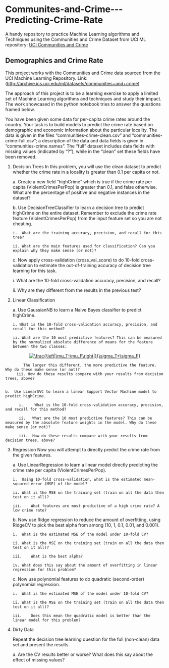 # Communites-and-Crime---Predicting-Crime-Rate
A handy repository to practice Machine Learning algorithms and Techniques using the Communities and Crime Dataset from UCI ML repository: [UCI Communities and Crime](http://archive.ics.uci.edu/ml/datasets/communities+and+crime)

## Demographics and Crime Rate

This project works with the Communities and Crime data sourced from the UCI Machine Learning Repository. Link: 
(http://archive.ics.uci.edu/ml/datasets/communities+and+crime)

The approach of this project is to be a learning exercise to apply a limited set of Machine Learning algorithms and techniques and study their impact. The work showcased in the python notebook tries to answer the questions framed below.

You have been given some data for per-capita crime rates around the country. Your task is to build models to predict the crime rate based on demographic and economic information about the particular locality. The data is given in the files “communities-crime-clean.csv” and “communities-crime-full.csv”; a description of the data and data fields is given in “communities-crime.names”. The “full” dataset includes data fields with missing values (indicated by “?”), while in the “clean” set these fields have been removed.


1.	Decision Trees
    In this problem, you will use the clean dataset to predict whether the crime rate in a locality is greater than 0.1 per capita or not.

    a. Create a new field “highCrime” which is true if the crime rate per capita (ViolentCrimesPerPop) is greater than 0.1, and false otherwise. What are the percentage of positive and negative instances in the dataset?
    
    b. Use DecisionTreeClassifier to learn a decision tree to predict highCrime on the entire dataset. Remember to exclude the crime rate feature (ViolentCrimesPerPop) from the input feature set so you are not cheating. 
    
        i.	What are the training accuracy, precision, and recall for this tree?  
      
        ii.	What are the main features used for classification? Can you explain why they make sense (or not)?
      
    c.	Now apply cross-validation (cross_val_score) to do 10-fold cross-validation to estimate the out-of-training accuracy of decision tree learning for this task.
   
       i.	What are the 10-fold cross-validation accuracy, precision, and recall?
      
       ii.	Why are they different from the results in the previous test?


2. Linear Classification
	 
   a. Use GaussianNB to learn a Naive Bayes classifier to predict highCrime.
	
       i. What is the 10-fold cross-validation accuracy, precision, and recall for this method?
	
       ii. What are the 10 most predictive features? This can be measured by the normalized absolute difference of means for the feature between the two classes:
                 
<p align="center"><a href="https://www.codecogs.com/eqnedit.php?latex=\frac{\left|\mu_T-\mu_F\right|}{\sigma_T&plus;\sigma_F}" target="_blank"><img src="https://latex.codecogs.com/gif.latex?\frac{\left|\mu_T-\mu_F\right|}{\sigma_T&plus;\sigma_F}" title="\frac{\left|\mu_T-\mu_F\right|}{\sigma_T+\sigma_F}" /></a></p>

            The larger this different, the more predictive the feature. Why do these make sense (or not)?
	     iii. How do these results compare with your results from decision trees, above?
       
  
    b.	Use LinearSVC to learn a linear Support Vector Machine model to predict highCrime.
          
          i.	 What is the 10-fold cross-validation accuracy, precision, and recall for this method?

          ii.	What are the 10 most predictive features? This can be measured by the absolute feature weights in the model. Why do these               make sense (or not)?
      
          iii.	How do these results compare with your results from decision trees, above?

3.  Regression
    Now you will attempt to directly predict the crime rate from the given features.

    a.	Use LinearRegression to learn a linear model directly predicting the crime rate per capita (ViolentCrimesPerPop).
	
		i.	Using 10-fold cross-validation, what is the estimated mean-squared-error (MSE) of the model?
		
		ii.	What is the MSE on the training set (train on all the data then test on it all)?
		
		iii.	What features are most predictive of a high crime rate? A low crime rate?

    b.	Now use Ridge regression to reduce the amount of overfitting, using RidgeCV to pick the best alpha from among (10, 1, 0.1, 0.01, 	 and 0.001).

		i.	What is the estimated MSE of the model under 10-fold CV?

		ii.	What is the MSE on the training set (train on all the data then test on it all)?

		iii.	What is the best alpha?

		iv.	What does this say about the amount of overfitting in linear regression for this problem?
    c.	Now use polynomial features to do quadratic (second-order) polynomial regression.
		
		i.	What is the estimated MSE of the model under 10-fold CV?

		ii.	What is the MSE on the training set (train on all the data then test on it all)?

		iii.	Does this mean the quadratic model is better than the linear model for this problem?
    

4.  Dirty Data

    Repeat the decision tree learning question for the full (non-clean) data set and present the results.

     a.	Are the CV results better or worse? What does this say about the effect of missing values?

